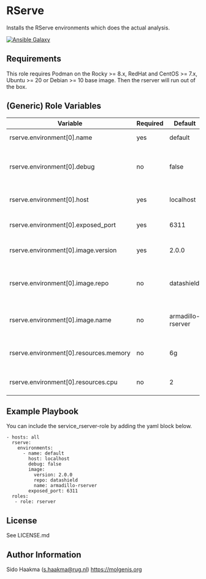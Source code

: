 RServe
=========
Installs the RServe environments which does the actual analysis. 

[![Ansible Galaxy](https://img.shields.io/badge/ansible--galaxy-service_rserve-blue.svg)](https://galaxy.ansible.com/molgenis/armadillo/)

Requirements
------------
This role requires Podman on the Rocky >= 8.x, RedHat and CentOS >= 7.x, Ubuntu >= 20 or Debian >= 10 base image. Then the rserver will run out of the box.

(Generic) Role Variables
--------------
| Variable                               | Required | Default           | Choices  | Comments                                          |
|----------------------------------------|----------|-------------------|----------|---------------------------------------------------|
| rserve.environment[0].name             | yes      | default           | na       | Name of the environment                           |
| rserve.environment[0].debug            | no       | false             | na       | Determines wether the RServe runs in debug-mode.  |
| rserve.environment[0].host             | yes      | localhost         | na       | Host where this RServe is available.             |
| rserve.environment[0].exposed_port     | yes      | 6311              | na       | Port where this RServe is exposed.                |
| rserve.environment[0].image.version    | yes      | 2.0.0             | na       | Version of the RServe service.                    |
| rserve.environment[0].image.repo       | no       | datashield        | na       | Repository of the RServe docker image             |
| rserve.environment[0].image.name       | no       | armadillo-rserver | na       | Name of the RServe docker image                   |
| rserve.environment[0].resources.memory | no       | 6g                | na       | Maximum memory claim on the host                  |
| rserve.environment[0].resources.cpu    | no       | 2                 | na       | Maximum CPU claim on the host                     |

Example Playbook
----------------
You can include the service_rserver-role by adding the yaml block below.

    - hosts: all
      rserve:
        environments:
          - name: default
            host: localhost
            debug: false
            image:
              version: 2.0.0
              repo: datashield
              name: armadillo-rserver
            exposed_port: 6311
      roles:
       - role: rserver
             
           
License
-------
See LICENSE.md

Author Information
------------------
Sido Haakma (s.haakma@rug.nl)
https://molgenis.org